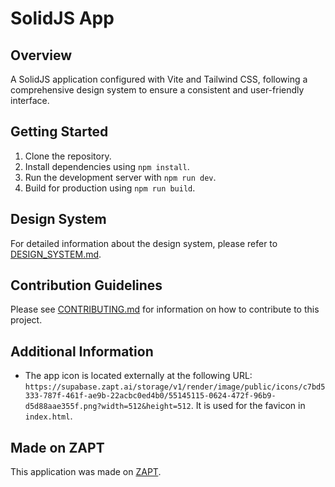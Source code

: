 # SolidJS App

## Overview

A SolidJS application configured with Vite and Tailwind CSS, following a comprehensive design system to ensure a consistent and user-friendly interface.

## Getting Started

1. Clone the repository.
2. Install dependencies using `npm install`.
3. Run the development server with `npm run dev`.
4. Build for production using `npm run build`.

## Design System

For detailed information about the design system, please refer to [DESIGN_SYSTEM.md](./DESIGN_SYSTEM.md).

## Contribution Guidelines

Please see [CONTRIBUTING.md](./CONTRIBUTING.md) for information on how to contribute to this project.

## Additional Information

- The app icon is located externally at the following URL:
  `https://supabase.zapt.ai/storage/v1/render/image/public/icons/c7bd5333-787f-461f-ae9b-22acbc0ed4b0/55145115-0624-472f-96b9-d5d88aae355f.png?width=512&height=512`. It is used for the favicon in `index.html`.

## Made on ZAPT

This application was made on [ZAPT](https://www.zapt.ai).